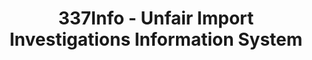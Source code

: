 ---
bigquery: https://console.cloud.google.com/bigquery?p=patents-public-data&d=usitc_investigations&page=dataset&project=sheets-management-319211
citation: US International Trade Commission 337Info Unfair Import Investigations Information
  System
contributors: US International Trade Comission
cost: None
description: US International Trade Commission 337Info Unfair Import Investigations
  Information System contains data on investigations done under Section 337. Section
  337 declares the infringement of certain statutory intellectual property rights
  and other forms of unfair competition in import trade to be unlawful practices.
  Most Section 337 investigations involve allegations of patent or registered trademark
  infringement.
documentation: FAQ and tutorial available on the site
last_edit: 04/11/2022, 22:26:16
location: https://pubapps2.usitc.gov/337external/
maintained_by: US International Trade Comission
schema_fields:
- cafcAppeals
- ouiiAttorney
- endDateMarkmanHearing
- publication_number
- patentNumbers
- trademarkNumbers
- currentActiveALJ
- teoProceedingInvolved
- gcAttorney
- scheduledStartDateEvidHear
- startDateMarkmanHearing
- teoReliefGranted
- ouiiParticipation
- teoIdDueDate
- internalRemand
- dateComplaintFiled
- dateOfPublicationFrNotice
- finalDetNoViolation
- complainant
- finalIdOnViolationIssue
- htsNumbers
- actualStartDateEvidHear
- teoIdIssueDate
- investigationTermDate
- docketNo
- invUnfairAct
- copyrightNumbers
- respondent
- scheduledEndDateEvidHear
- finalIdOnViolationDue
- id
- actualEndDateEvidHear
- dateCreated
- issueDateOtherNonFinal
- lastUpdated
- currentStatus
- investigationType
- title
- finalDetViolation
- patentNumber
- markmanHearing
- aljAssigned
- investigationNo
- targetDate
shortname: unfair_import_investigations
tags:
- import
- legal
- trade
timeframe: 2008-2021 (prior to 2008 downloadable as a JSON file)
title: 337Info - Unfair Import Investigations Information System
uuid: 2721f5ec-e599-4890-9265-9706719fc71e
---